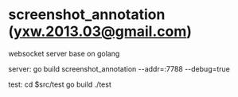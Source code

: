 screenshot_annotation (yxw.2013.03@gmail.com)
=====================

websocket server base on golang

server:
	go build
	screenshot_annotation --addr=:7788 --debug=true

test:
	cd $src/test
	go build
	./test


